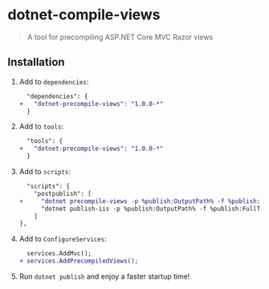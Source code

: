 # dotnet-compile-views

> A tool for precompiling ASP.NET Core MVC Razor views

## Installation

1. Add to `dependencies`:

    ```diff
      "dependencies": {
    +   "dotnet-precompile-views": "1.0.0-*"
      }
    ```

2. Add to `tools`:

    ```diff
      "tools": {
    +   "dotnet-precompile-views": "1.0.0-*"
      }
    ```
    
3. Add to `scripts`:

    ```diff
      "scripts": {
        "postpublish": [
    +     "dotnet precompile-views -p %publish:OutputPath% -f %publish:FullTargetFramework%",
          "dotnet publish-iis -p %publish:OutputPath% -f %publish:FullTargetFramework%"
        ]
    },
    ```
    
4. Add to `ConfigureServices`:

    ```diff
      services.AddMvc();
    + services.AddPrecompiledViews();
    ```
    
5. Run `dotnet publish` and enjoy a faster startup time!